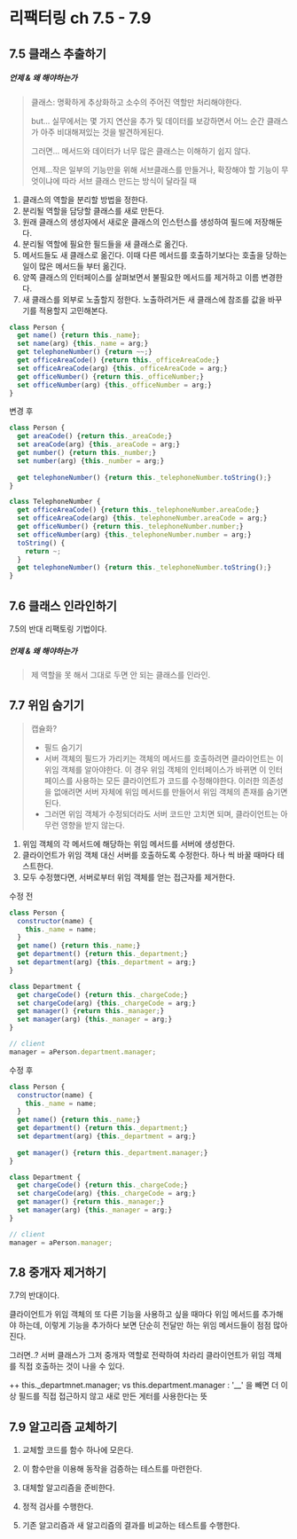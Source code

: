# 리팩터링 ch 7.5 - 7.9

## 7.5 클래스 추출하기

##### 언제 & 왜 해야하는가

>클래스: 명확하게 추상화하고 소수의 주어진 역할만 처리해야한다.
>
>but... 실무에서는 몇 가지 연산을 추가 및 데이터를 보강하면서 어느 순간 클래스가 아주 비대해져있는 것을 발견하게된다.
>
>그러면... 메서드와 데이터가 너무 많은 클래스는 이해하기 쉽지 않다.
>
>언제...작은 일부의 기능만을 위해 서브클래스를 만들거나, 확장해야 할 기능이 무엇이냐에 따라 서브 클래스 만드는 방식이 달라질 때



1. 클래스의 역할을 분리할 방법을 정한다.
2. 분리될 역할을 담당할 클래스를 새로 만든다.
3. 원래 클래스의 생성자에서 새로운 클래스의 인스턴스를 생성하여 필드에 저장해둔다.
4. 분리될 역할에 필요한 필드들을 새 클래스로 옮긴다. 
5. 메서드들도 새 클래스로 옮긴다. 이때 다른 메서드를 호출하기보다는 호출을 당하는 일이 많은 메서드들 부터 옮긴다.
6. 양쪽 클래스의 인터페이스를 살펴보면서 불필요한 메서드를 제거하고 이름 변경한다.
7. 새 클래스를 외부로 노출할지 정한다. 노출하려거든 새 클래스에 참조를 값을 바꾸기를 적용할지 고민해본다.



```javascript
class Person {
  get name() {return this._name};
  set name(arg) {this._name = arg;}
  get telephoneNumber() {return ~~;}
  get officeAreaCode() {return this._officeAreaCode;}
  set officeAreaCode(arg) {this._officeAreaCode = arg;}
  get officeNumber() {return this._officeNumber;}
  set officeNumber(arg) {this._officeNumber = arg;}
}
```

변경 후

```javascript
class Person {
  get areaCode() {return this._areaCode;}
  set areaCode(arg) {this._areaCode = arg;}
  get number() {return this._number;}
  set number(arg) {this._number = arg;}
  
  get telephoneNumber() {return this._telephoneNumber.toString();}
}

class TelephoneNumber {
  get officeAreaCode() {return this._telephoneNumber.areaCode;}
  set officeAreaCode(arg) {this._telephoneNumber.areaCode = arg;}
  get officeNumber() {return this._telephoneNumber.number;}
  set officeNumber(arg) {this._telephoneNumber.number = arg;}
  toString() {
    return ~;
  }
  get telephoneNumber() {return this._telephoneNumber.toString();}
}
```



## 7.6 클래스 인라인하기

7.5의 반대 리팩토링 기법이다.

##### 언제 & 왜 해야하는가

>제 역할을 못 해서 그대로 두면 안 되는 클래스를 인라인. 



## 7.7 위임 숨기기

>캡슐화?
>
>- 필드 숨기기
>- 서버 객체의 필드가 가리키는 객체의 메서드를 호출하려면 클라이언트는 이 위임 객체를 알아야한다. 이 경우 위임 객체의 인터페이스가 바뀌면 이 인터페이스를 사용하는 모든 클라이언트가 코드를 수정해야한다. 이러한 의존성을 없애려면 서버 자체에 위임 메서드를 만들어서 위임 객체의 존재를 숨기면 된다. 
>  - 그러면 위임 객체가 수정되더라도 서버 코드만 고치면 되며, 클라이언트는 아무런 영향을 받지 않는다.



1. 위임 객체의 각 메서드에 해당하는 위임 메서드를 서버에 생성한다.
2. 클라이언트가 위임 객체 대신 서버를 호출하도록 수정한다. 하나 씩 바꿀 때마다 테스트한다.
3. 모두 수정했다면, 서버로부터 위임 객체를 얻는 접근자를 제거한다.



수정 전

```javascript
class Person {
  constructor(name) {
    this._name = name;
  }
  get name() {return this._name;}
  get department() {return this._department;}
  set department(arg) {this._department = arg;}
}

class Department {
  get chargeCode() {return this._chargeCode;}
  set chargeCode(arg) {this._chargeCode = arg;}
  get manager() {return this._manager;}
  set manager(arg) {this._manager = arg;}
}

// client
manager = aPerson.department.manager;
```

수정 후

```javascript
class Person {
  constructor(name) {
    this._name = name;
  }
  get name() {return this._name;}
  get department() {return this._department;}
  set department(arg) {this._department = arg;}
  
  get manager() {return this._department.manager;}
}

class Department {
  get chargeCode() {return this._chargeCode;}
  set chargeCode(arg) {this._chargeCode = arg;}
  get manager() {return this._manager;}
  set manager(arg) {this._manager = arg;}
}

// client
manager = aPerson.manager;
```



## 7.8 중개자 제거하기

7.7의 반대이다. 

클라이언트가 위임 객체의 또 다른 기능을 사용하고 싶을 때마다 위임 메서드를 추가해야 하는데, 이렇게 기능을 추가하다 보면 단순히 전달만 하는 위임 메서드들이 점점 많아진다. 

그러면..? 서버 클래스가 그저 중개자 역할로 전락하여 차라리 클라이언트가 위임 객체를 직접 호출하는 것이 나을 수 있다.



++ this._departmnet.manager; vs this.department.manager : '__' 을 빼면 더 이상 필드를 직접 접근하지 않고 새로 만든 게터를 사용한다는 뜻



## 7.9 알고리즘 교체하기

1. 교체할 코드를 함수 하나에 모은다.

2. 이 함수만을 이용해 동작을 검증하는 테스트를 마련한다.

3. 대체할 알고리즘을 준비한다.

4. 정적 검사를 수행한다.

5. 기존 알고리즘과 새 알고리즘의 결과를 비교하는 테스트를 수행한다.

   
